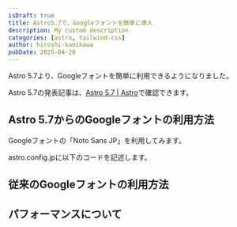 ```yaml
---
isDraft: true
title: Astro5.7で、Googleフォントを簡単に導入
description: My custom description
categories: [astro, tailwind-css]
author: hiroshi-kamikawa
pubDate: 2025-04-20
---
```


Astro 5.7より、Googleフォントを簡単に利用できるようになりました。

Astro 5.7の発表記事は、[Astro 5.7 | Astro](https://astro.build/blog/astro-570/)で確認できます。

## Astro 5.7からのGoogleフォントの利用方法
Googleフォントの「Noto Sans JP」を利用してみます。

astro.config.jpに以下のコードを記述します。

## 従来のGoogleフォントの利用方法

## パフォーマンスについて

